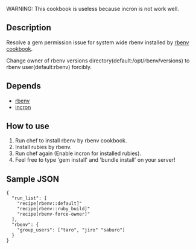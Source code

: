 WARNING: This cookbook is useless because incron is not work well.

## Description

Resolve a gem permission issue for system wide rbenv installed by [rbenv cookbook](https://github.com/RiotGames/rbenv-cookbook).

Change owner of rbenv versions directory(default:/opt/rbenv/versions) to rbenv user(default:rbenv) forcibly.

## Depends

* [rbenv](https://github.com/RiotGames/rbenv-cookbook)
* [incron](https://github.com/dwradcliffe/chef-incron)

## How to use

1. Run chef to install rbenv by rbenv cookbook.
2. Install rubies by rbenv.
3. Run chef again (Enable incron for installed rubies).
4. Feel free to type 'gem install' and 'bundle install' on your server!

## Sample JSON

    {
      "run_list": [
        "recipe[rbenv::default]"
        "recipe[rbenv::ruby_build]"
        "recipe[rbenv-force-owner]"
      ],
      "rbenv": {
        "group_users": ["taro", "jiro" "saburo"]
      }
    }
